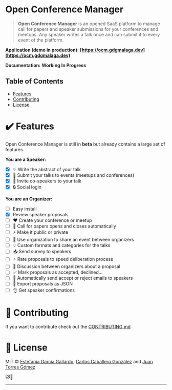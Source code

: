 # Open Conference Manager

> **Open Conference Manager** is an opened SaaS platform to manage call for papers and speaker submissions for your conferences and meetups. Any speaker writes a talk once and can submit it to every event of the platform.

**Application (demo in production):** **[https://ocm.gdgmalaga.dev](https://ocm.gdgmalaga.dev)**

**Documentation:** **Working In Progress**

## Table of Contents

- [Features](#features)
- [Contributing](#contributing)
- [License](#license)

<a name="features"></a>

# :heavy_check_mark: Features

Open Conference Manager is still in **beta** but already contains a large set of features.

**You are a Speaker:**

- [x] ✨ Write the abstract of your talk
- [x] 🚀 Submit your talks to events (meetups and conferences)
- [x] 🤝 Invite co-speakers to your talk
- [x] 🔒 Social login

**You are an Organizer:**

- [ ] Easy install
- [x] Review speaker proposals
- [ ] ❤️ Create your conference or meetup
- [ ] 📣 Call for papers opens and closes automatically
- [ ] ⚡️ Make it public or private
- [ ] 👥 Use organization to share an event between organizers
- [ ] 💡 Custom formats and categories for the talks
- [ ] 📥 Send survey to speakers
- [ ] ⭐️ Rate proposals to speed deliberation process
- [ ] 💬 Discussion between organizers about a proposal
- [ ] ✅ Mark proposals as accepted, declined...
- [ ] 💌 Automatically send accept or reject emails to speakers
- [ ] 📃 Export proposals as JSON
- [ ] 👌 Get speaker confirmations

<a name="contributing"></a>

# :revolving_hearts: Contributing

If you want to contribute check out the [CONTRIBUTING.md](.github/CONTRIBUTING.md)

<a name="license"></a>

# :scroll: License

MIT © [Estefanía García Gallardo](https://github.com/NyaGarcia), [Carlos Caballero González](https://github.com/caballerog) and [Juan Torres Gómez](https://github.com/zaldih)

:cat::baby_chick:

---
